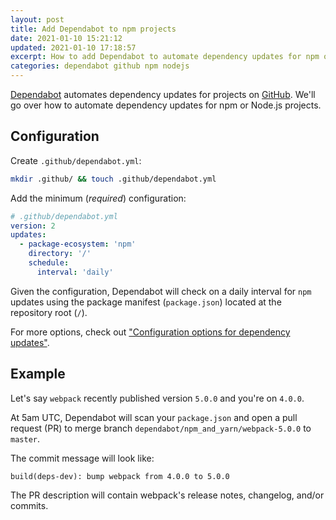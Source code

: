 ```yaml
---
layout: post
title: Add Dependabot to npm projects
date: 2021-01-10 15:21:12
updated: 2021-01-10 17:18:57
excerpt: How to add Dependabot to automate dependency updates for npm or Node.js projects on GitHub.
categories: dependabot github npm nodejs
---
```


[Dependabot](https://dependabot.com/) automates dependency updates for projects on [GitHub](https://github.com/). We'll go over how to automate dependency updates for npm or Node.js projects.

## Configuration

Create `.github/dependabot.yml`:

```sh
mkdir .github/ && touch .github/dependabot.yml
```

Add the minimum (_required_) configuration:

```yml
# .github/dependabot.yml
version: 2
updates:
  - package-ecosystem: 'npm'
    directory: '/'
    schedule:
      interval: 'daily'
```

Given the configuration, Dependabot will check on a daily interval for `npm` updates using the package manifest (`package.json`) located at the repository root (`/`).

For more options, check out ["Configuration options for dependency updates"](https://docs.github.com/en/free-pro-team@latest/github/administering-a-repository/configuration-options-for-dependency-updates).

## Example

Let's say `webpack` recently published version `5.0.0` and you're on `4.0.0`.

At 5am UTC, Dependabot will scan your `package.json` and open a pull request (PR) to merge branch `dependabot/npm_and_yarn/webpack-5.0.0` to `master`.

The commit message will look like:

```
build(deps-dev): bump webpack from 4.0.0 to 5.0.0
```

The PR description will contain webpack's release notes, changelog, and/or commits.
